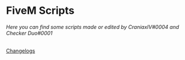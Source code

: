 # FiveM Scripts

###### Here you can find some scripts made or edited by CraniaxIV#0004 and Checker Duo#0001

[Changelogs](https://github.com/checkerduo/fivem-scripts/blob/main/changelogs.md)
